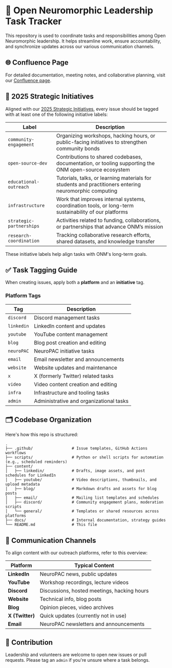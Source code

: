 # 🧠 Open Neuromorphic Leadership Task Tracker

This repository is used to coordinate tasks and responsibilities among Open Neuromorphic leadership. It helps streamline work, ensure accountability, and synchronize updates across our various communication channels.

## 🌐 Confluence Page

For detailed documentation, meeting notes, and collaborative planning, visit our [Confluence page](https://open-neuromorphic.atlassian.net/wiki/home).

## 🎯 2025 Strategic Initiatives

Aligned with our [2025 Strategic Initiatives](https://open-neuromorphic.atlassian.net/wiki/spaces/Strategy/pages/131285/ONM+Strategic+Initiatives+2025), every issue should be tagged with at least one of the following initiative labels:

| Label                     | Description |
|---------------------------|-------------|
| `community-engagement`    | Organizing workshops, hacking hours, or public-facing initiatives to strengthen community bonds |
| `open-source-dev`         | Contributions to shared codebases, documentation, or tooling supporting the ONM open-source ecosystem |
| `educational-outreach`    | Tutorials, talks, or learning materials for students and practitioners entering neuromorphic computing |
| `infrastructure`          | Work that improves internal systems, coordination tools, or long-term sustainability of our platforms |
| `strategic-partnerships`  | Activities related to funding, collaborations, or partnerships that advance ONM’s mission |
| `research-coordination`   | Tracking collaborative research efforts, shared datasets, and knowledge transfer |

These initiative labels help align tasks with ONM's long-term goals.

## ✅ Task Tagging Guide

When creating issues, apply both a **platform** and an **initiative** tag.

### Platform Tags

| Tag           | Description |
|---------------|-------------|
| `discord`     | Discord management tasks |
| `linkedin`    | LinkedIn content and updates |
| `youtube`     | YouTube content management |
| `blog`        | Blog post creation and editing |
| `neuroPAC`    | NeuroPAC initiative tasks |
| `email`       | Email newsletter and announcements |
| `website`     | Website updates and maintenance |
| `x`           | X (formerly Twitter) related tasks |
| `video`       | Video content creation and editing |
| `infra`       | Infrastructure and tooling tasks |
| `admin`       | Administrative and organizational tasks |



## 🗂️ Codebase Organization

Here's how this repo is structured:

```
.
├── .github/                 # Issue templates, GitHub Actions workflows
├── scripts/                 # Python or shell scripts for automation (e.g., scheduled reminders)
├── content/
│   ├── linkedin/            # Drafts, image assets, and post schedules for LinkedIn
│   ├── youtube/             # Video descriptions, thumbnails, and upload metadata
│   ├── blog/                # Markdown drafts and assets for blog posts
│   ├── email/               # Mailing list templates and schedules
│   ├── discord/             # Community engagement plans, moderation scripts
│   └── general/             # Templates or shared resources across platforms
├── docs/                    # Internal documentation, strategy guides
└── README.md                # This file
```

## 📡 Communication Channels

To align content with our outreach platforms, refer to this overview:

| Platform      | Typical Content |
|---------------|------------------|
| **LinkedIn**  | NeuroPAC news, public updates |
| **YouTube**   | Workshop recordings, lecture videos |
| **Discord**   | Discussions, hosted meetings, hacking hours |
| **Website**   | Technical info, blog posts |
| **Blog**      | Opinion pieces, video archives |
| **X (Twitter)** | Quick updates (currently not in use) |
| **Email**     | NeuroPAC newsletters and announcements |

## 🤝 Contribution

Leadership and volunteers are welcome to open new issues or pull requests. Please tag an `admin` if you're unsure where a task belongs.